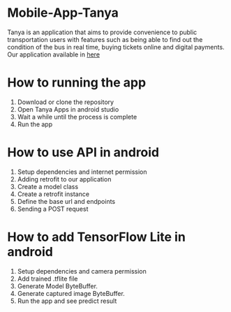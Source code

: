 # Mobile-App-Tanya
  Tanya is an application that aims to provide convenience to public transportation users with features such as being able to find out the condition of the bus in real time, buying tickets online and digital payments. Our application available in [here](https://drive.google.com/file/d/1qh4zcb6FkSx25N89sE6iZmPANA80TsE8/view?usp=sharing)

# How to running the app
1. Download or clone the repository
2. Open Tanya Apps in android studio
3. Wait a while until the process is complete
4. Run the app

# How to use API in android
1. Setup dependencies and internet permission
2. Adding retrofit to our application
3. Create a model class
4. Create a retrofit instance
5. Define the base url and endpoints
6. Sending a POST request

# How to add TensorFlow Lite in android
1. Setup dependencies and camera permission
2. Add trained .tflite file
3. Generate Model ByteBuffer.
4. Generate captured image ByteBuffer.
5. Run the app and see predict result
